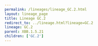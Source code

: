 ```yaml
---
permalink: /lineages/lineage_GC.2.html
layout: lineage_page
title: Lineage GC.2
redirect_to: ../lineage.html?lineage=GC.2
lineage: GC.2
parent: XBB.1.5.21
children: ['GC.2']
---
```

